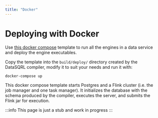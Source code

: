 ```yaml
---
title: "Docker"
---
```


# Deploying with Docker

Use [this docker compose](https://github.com/DataSQRL/sqrl/blob/main/docker-compose.yml) template to run all the engines in a data service and deploy the engine executables.

Copy the template into the `build/deploy/` directory created by the DataSQRL compiler, modify it to suit your needs and run it with:

```bash
docker-compose up
```

This docker compose template starts Postgres and a Flink cluster (i.e. the job manager and one task manager). It initializes the database with the schema produced by the compiler, executes the server, and submits the Flink jar for execution.

:::info
This page is just a stub and work in progress
:::